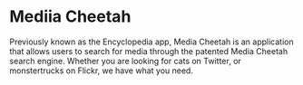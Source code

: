 # Mediia Cheetah
Previously known as the Encyclopedia app, Media Cheetah is an application that allows users to search for media through the patented Media Cheetah search engine.
Whether you are looking for cats on Twitter, or monstertrucks on Flickr, we have what you need.

